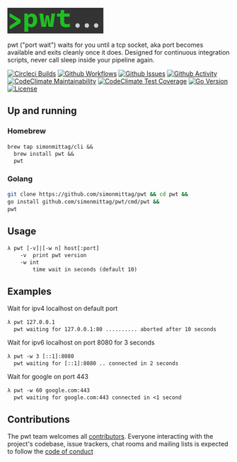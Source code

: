 ![](pwt.png)

pwt ("port wait") waits for you until a tcp socket, aka port becomes available and exits cleanly once it does. Designed for 
continuous integration scripts, never call sleep inside your pipeline again.

[![Circleci Builds](https://circleci.com/gh/simonmittag/pwt.svg?style=shield)](https://circleci.com/gh/simonmittag/pwt)
[![Github Workflows](https://github.com/simonmittag/mse6/workflows/Go/badge.svg)](https://github.com/simonmittag/pwt/actions)
[![Github Issues](https://img.shields.io/github/issues/simonmittag/pwt)](https://github.com/simonmittag/pwt/issues)
[![Github Activity](https://img.shields.io/github/commit-activity/m/simonmittag/pwt)](https://img.shields.io/github/commit-activity/m/simonmittag/pwt)  
[![CodeClimate Maintainability](https://api.codeclimate.com/v1/badges/70cd59e4dfd2801f8661/maintainability)](https://codeclimate.com/github/simonmittag/pwt/maintainability)
[![CodeClimate Test Coverage](https://api.codeclimate.com/v1/badges/70cd59e4dfd2801f8661/test_coverage)](https://codeclimate.com/github/simonmittag/pwt/test_coverage)
[![Go Version](https://img.shields.io/github/go-mod/go-version/simonmittag/pwt)](https://img.shields.io/github/go-mod/go-version/simonmittag/pwt)
[![License](https://img.shields.io/badge/License-Apache%202.0-blue.svg)](https://opensource.org/licenses/Apache-2.0)

## Up and running
### Homebrew
```
brew tap simonmittag/cli &&
  brew install pwt &&
  pwt 
```

### Golang
```bash
git clone https://github.com/simonmittag/pwt && cd pwt && 
go install github.com/simonmittag/pwt/cmd/pwt && 
pwt 
```

## Usage
```
λ pwt [-v]|[-w n] host[:port]
    -v	print pwt version
    -w int
      	time wait in seconds (default 10)
```

## Examples

Wait for ipv4 localhost on default port
```
λ pwt 127.0.0.1
  pwt waiting for 127.0.0.1:80 .......... aborted after 10 seconds  
```

Wait for ipv6 localhost on port 8080 for 3 seconds
```
λ pwt -w 3 [::1]:8080
  pwt waiting for [::1]:8080 .. connected in 2 seconds
```



Wait for google on port 443
```
λ pwt -w 60 google.com:443
  pwt waiting for google.com:443 connected in <1 second  
```



## Contributions
The pwt team welcomes all [contributors](https://github.com/simonmittag/pwt/blob/master/CONTRIBUTING.md). Everyone interacting with the project's codebase, issue trackers, chat rooms and mailing lists
is expected to follow the [code of conduct](https://github.com/simonmittag/pwt/blob/master/CODE_OF_CONDUCT.md)
